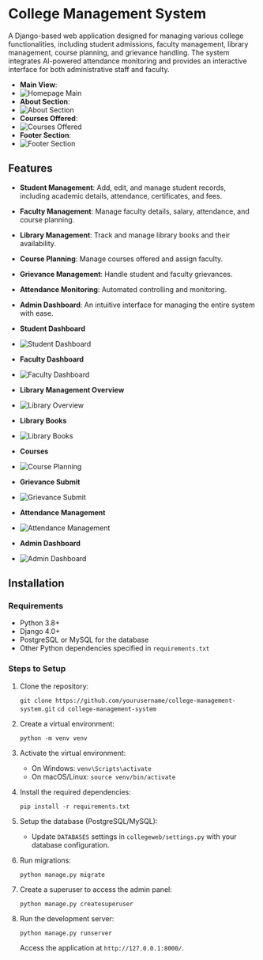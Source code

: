 # College Management System

A Django-based web application designed for managing various college functionalities, including student admissions, faculty management, library management, course planning, and grievance handling. The system integrates AI-powered attendance monitoring and provides an interactive interface for both administrative staff and faculty.

- **Main View**:
- 
  ![Homepage Main](images/homepage.png)  
- **About Section**:
- 
  ![About Section](images/about.png)  
- **Courses Offered**:
- 
  ![Courses Offered](images/courses.png)  
- **Footer Section**:
- 
  ![Footer Section](images/footer.png) 

## Features

- **Student Management**: Add, edit, and manage student records, including academic details, attendance, certificates, and fees.
- **Faculty Management**: Manage faculty details, salary, attendance, and course planning.
- **Library Management**: Track and manage library books and their availability.
- **Course Planning**: Manage courses offered and assign faculty.
- **Grievance Management**: Handle student and faculty grievances.
- **Attendance Monitoring**: Automated controlling and monitoring.
- **Admin Dashboard**: An intuitive interface for managing the entire system with ease.


- **Student Dashboard**
-  
  ![Student Dashboard](images/student_dashboard.png)

- **Faculty Dashboard**
- 
  ![Faculty Dashboard](images/faculty_dashboard.png)

- **Library Management Overview**
- 
  ![Library Overview](images/library_ovv.png)

- **Library Books**
- 
  ![Library Books](images/library_book.png)

- **Courses**
- 
  ![Course Planning](images/courses.png)

- **Grievance Submit**
- 
  ![Grievance Submit](images/grievance_submit.png)

- **Attendance Management**
- 
  ![Attendance Management](images/attendance_management.png)

- **Admin Dashboard**
- 
  ![Admin Dashboard](images/admin_dashboard.png)

## Installation

### Requirements

- Python 3.8+
- Django 4.0+
- PostgreSQL or MySQL for the database
- Other Python dependencies specified in `requirements.txt`

### Steps to Setup

1. Clone the repository:

    `git clone https://github.com/yourusername/college-management-system.git`
    `cd college-management-system`

2. Create a virtual environment:

    `python -m venv venv`

3. Activate the virtual environment:

    - On Windows:
      `venv\Scripts\activate`
    - On macOS/Linux:
      `source venv/bin/activate`

4. Install the required dependencies:

    `pip install -r requirements.txt`

5. Setup the database (PostgreSQL/MySQL):

    - Update `DATABASES` settings in `collegeweb/settings.py` with your database configuration.

6. Run migrations:

    `python manage.py migrate`

7. Create a superuser to access the admin panel:

    `python manage.py createsuperuser`

8. Run the development server:

    `python manage.py runserver`

    Access the application at `http://127.0.0.1:8000/`.
   
